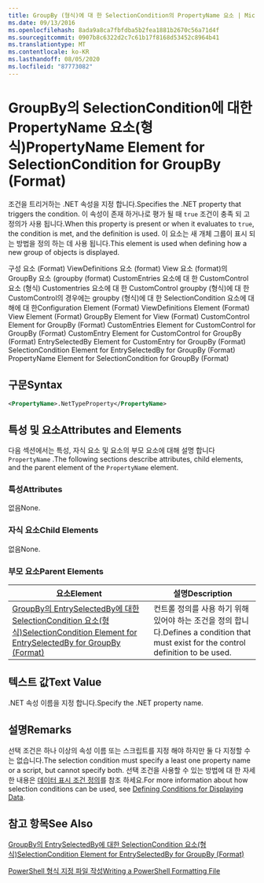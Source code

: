```yaml
---
title: GroupBy (형식)에 대 한 SelectionCondition의 PropertyName 요소 | Microsoft Docs
ms.date: 09/13/2016
ms.openlocfilehash: 8ada9a8ca7fbfdba5b2fea1881b2670c56a71d4f
ms.sourcegitcommit: 0907b8c6322d2c7c61b17f8168d53452c8964b41
ms.translationtype: MT
ms.contentlocale: ko-KR
ms.lasthandoff: 08/05/2020
ms.locfileid: "87773082"
---
```

# <a name="propertyname-element-for-selectioncondition-for-groupby-format"></a><span data-ttu-id="a508d-102">GroupBy의 SelectionCondition에 대한 PropertyName 요소(형식)</span><span class="sxs-lookup"><span data-stu-id="a508d-102">PropertyName Element for SelectionCondition for GroupBy (Format)</span></span>

<span data-ttu-id="a508d-103">조건을 트리거하는 .NET 속성을 지정 합니다.</span><span class="sxs-lookup"><span data-stu-id="a508d-103">Specifies the .NET property that triggers the condition.</span></span> <span data-ttu-id="a508d-104">이 속성이 존재 하거나로 평가 될 때 `true` 조건이 충족 되 고 정의가 사용 됩니다.</span><span class="sxs-lookup"><span data-stu-id="a508d-104">When this property is present or when it evaluates to `true`, the condition is met, and the definition is used.</span></span> <span data-ttu-id="a508d-105">이 요소는 새 개체 그룹이 표시 되는 방법을 정의 하는 데 사용 됩니다.</span><span class="sxs-lookup"><span data-stu-id="a508d-105">This element is used when defining how a new group of objects is displayed.</span></span>

<span data-ttu-id="a508d-106">구성 요소 (Format) ViewDefinitions 요소 (format) View 요소 (format)의 GroupBy 요소 (groupby (format) CustomEntries 요소에 대 한 CustomControl 요소 (형식) Customentries 요소에 대 한 CustomControl groupby (형식)에 대 한 CustomControl의 경우에는 groupby (형식)에 대 한 SelectionCondition 요소에 대해에 대 한</span><span class="sxs-lookup"><span data-stu-id="a508d-106">Configuration Element (Format) ViewDefinitions Element (Format) View Element (Format) GroupBy Element for View (Format) CustomControl Element for GroupBy (Format) CustomEntries Element for CustomControl for GroupBy (Format) CustomEntry Element for CustomControl for GroupBy (Format) EntrySelectedBy Element for CustomEntry for GroupBy (Format) SelectionCondition Element for EntrySelectedBy for GroupBy (Format) PropertyName Element for SelectionCondition for GroupBy (Format)</span></span>

## <a name="syntax"></a><span data-ttu-id="a508d-107">구문</span><span class="sxs-lookup"><span data-stu-id="a508d-107">Syntax</span></span>

```xml
<PropertyName>.NetTypeProperty</PropertyName>
```

## <a name="attributes-and-elements"></a><span data-ttu-id="a508d-108">특성 및 요소</span><span class="sxs-lookup"><span data-stu-id="a508d-108">Attributes and Elements</span></span>

<span data-ttu-id="a508d-109">다음 섹션에서는 특성, 자식 요소 및 요소의 부모 요소에 대해 설명 합니다 `PropertyName` .</span><span class="sxs-lookup"><span data-stu-id="a508d-109">The following sections describe attributes, child elements, and the parent element of the `PropertyName` element.</span></span>

### <a name="attributes"></a><span data-ttu-id="a508d-110">특성</span><span class="sxs-lookup"><span data-stu-id="a508d-110">Attributes</span></span>

<span data-ttu-id="a508d-111">없음</span><span class="sxs-lookup"><span data-stu-id="a508d-111">None.</span></span>

### <a name="child-elements"></a><span data-ttu-id="a508d-112">자식 요소</span><span class="sxs-lookup"><span data-stu-id="a508d-112">Child Elements</span></span>

<span data-ttu-id="a508d-113">없음</span><span class="sxs-lookup"><span data-stu-id="a508d-113">None.</span></span>

### <a name="parent-elements"></a><span data-ttu-id="a508d-114">부모 요소</span><span class="sxs-lookup"><span data-stu-id="a508d-114">Parent Elements</span></span>

|<span data-ttu-id="a508d-115">요소</span><span class="sxs-lookup"><span data-stu-id="a508d-115">Element</span></span>|<span data-ttu-id="a508d-116">설명</span><span class="sxs-lookup"><span data-stu-id="a508d-116">Description</span></span>|
|-------------|-----------------|
|[<span data-ttu-id="a508d-117">GroupBy의 EntrySelectedBy에 대한 SelectionCondition 요소(형식)</span><span class="sxs-lookup"><span data-stu-id="a508d-117">SelectionCondition Element for EntrySelectedBy for GroupBy (Format)</span></span>](./selectioncondition-element-for-entryselectedby-for-groupby-format.md)|<span data-ttu-id="a508d-118">컨트롤 정의를 사용 하기 위해 있어야 하는 조건을 정의 합니다.</span><span class="sxs-lookup"><span data-stu-id="a508d-118">Defines a condition that must exist for the control definition to be used.</span></span>|

## <a name="text-value"></a><span data-ttu-id="a508d-119">텍스트 값</span><span class="sxs-lookup"><span data-stu-id="a508d-119">Text Value</span></span>

<span data-ttu-id="a508d-120">.NET 속성 이름을 지정 합니다.</span><span class="sxs-lookup"><span data-stu-id="a508d-120">Specify the .NET property name.</span></span>

## <a name="remarks"></a><span data-ttu-id="a508d-121">설명</span><span class="sxs-lookup"><span data-stu-id="a508d-121">Remarks</span></span>

<span data-ttu-id="a508d-122">선택 조건은 하나 이상의 속성 이름 또는 스크립트를 지정 해야 하지만 둘 다 지정할 수는 없습니다.</span><span class="sxs-lookup"><span data-stu-id="a508d-122">The selection condition must specify a least one property name or a script, but cannot specify both.</span></span> <span data-ttu-id="a508d-123">선택 조건을 사용할 수 있는 방법에 대 한 자세한 내용은 [데이터 표시 조건 정의](./defining-conditions-for-displaying-data.md)를 참조 하세요.</span><span class="sxs-lookup"><span data-stu-id="a508d-123">For more information about how selection conditions can be used, see [Defining Conditions for Displaying Data](./defining-conditions-for-displaying-data.md).</span></span>

## <a name="see-also"></a><span data-ttu-id="a508d-124">참고 항목</span><span class="sxs-lookup"><span data-stu-id="a508d-124">See Also</span></span>

[<span data-ttu-id="a508d-125">GroupBy의 EntrySelectedBy에 대한 SelectionCondition 요소(형식)</span><span class="sxs-lookup"><span data-stu-id="a508d-125">SelectionCondition Element for EntrySelectedBy for GroupBy (Format)</span></span>](./selectioncondition-element-for-entryselectedby-for-groupby-format.md)

[<span data-ttu-id="a508d-126">PowerShell 형식 지정 파일 작성</span><span class="sxs-lookup"><span data-stu-id="a508d-126">Writing a PowerShell Formatting File</span></span>](./writing-a-powershell-formatting-file.md)
